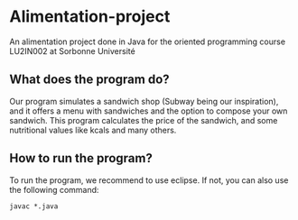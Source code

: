 # Alimentation-project
An alimentation project done in Java for the oriented programming course LU2IN002 at Sorbonne Université
## What does the program do?
Our program simulates a sandwich shop (Subway being our inspiration), and it offers a menu with sandwiches and the option to compose your own sandwich. This program calculates the price of the sandwich, and some nutritional values like kcals and many others.
## How to run the program?
To run the program, we recommend to use eclipse. If not, you can also use the following command:
```
javac *.java
```
